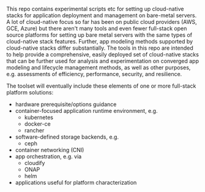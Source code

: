 <!---
.. This work is licensed under a Creative Commons Attribution 4.0 International License.
.. http://creativecommons.org/licenses/by/4.0
.. (c) 2017-2018 AT&T Intellectual Property, Inc
-->

This repo contains experimental scripts etc for setting up cloud-native stacks for application deployment and management on bare-metal servers. A lot of cloud-native focus so far has been on public cloud providers (AWS, GCE, Azure) but there aren't many tools and even fewer full-stack open source platforms for setting up bare metal servers with the same types of cloud-native stack features. Further, app modeling methods supported by cloud-native stacks differ substantially. The tools in this repo are intended to help provide a comprehensive, easily deployed set of cloud-native stacks that can be further used for analysis and experimentation on converged app modeling and lifecycle management methods, as well as other purposes, e.g. assessments of efficiency, performance, security, and resilience.

The toolset will eventually include these elements of one or more full-stack platform solutions:
* hardware prerequisite/options guidance
* container-focused application runtime environment, e.g.
  * kubernetes
  * docker-ce
  * rancher
* software-defined storage backends, e.g.
	* ceph
* container networking (CNI)
* app orchestration, e.g. via
  * cloudify
  * ONAP
  * helm
* applications useful for platform characterization
